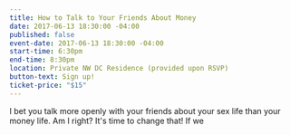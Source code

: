 ```yaml
---
title: How to Talk to Your Friends About Money
date: 2017-06-13 18:30:00 -04:00
published: false
event-date: 2017-06-13 18:30:00 -04:00
start-time: 6:30pm
end-time: 8:30pm
location: Private NW DC Residence (provided upon RSVP)
button-text: Sign up!
ticket-price: "$15"
---
```


I bet you talk more openly with your friends about your sex life than your money life. Am I right? It's time to change that! If we 